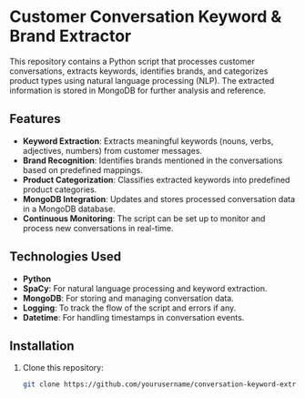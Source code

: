 # Customer Conversation Keyword & Brand Extractor

This repository contains a Python script that processes customer conversations, extracts keywords, identifies brands, and categorizes product types using natural language processing (NLP). The extracted information is stored in MongoDB for further analysis and reference.

## Features
- **Keyword Extraction**: Extracts meaningful keywords (nouns, verbs, adjectives, numbers) from customer messages.
- **Brand Recognition**: Identifies brands mentioned in the conversations based on predefined mappings.
- **Product Categorization**: Classifies extracted keywords into predefined product categories.
- **MongoDB Integration**: Updates and stores processed conversation data in a MongoDB database.
- **Continuous Monitoring**: The script can be set up to monitor and process new conversations in real-time.

## Technologies Used
- **Python**
- **SpaCy**: For natural language processing and keyword extraction.
- **MongoDB**: For storing and managing conversation data.
- **Logging**: To track the flow of the script and errors if any.
- **Datetime**: For handling timestamps in conversation events.

## Installation
1. Clone this repository:
   ```bash
   git clone https://github.com/yourusername/conversation-keyword-extractor.git](https://github.com/ay51n/analysis-system
